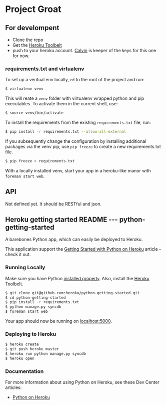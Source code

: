# Project Groat

## For develompent

* Clone the repo
* Get the [Heroku Toolbelt](https://toolbelt.heroku.com/)
* push to your heroku account. [Calvin](https://github.com/calvingiles) is keeper of the keys for this one for now.

### requirements.txt and virtualenv

To set up a veritual env locally, `cd` to the root of the project and run:

```bash
$ virtualenv venv
```

This will reate a `venv` folder with virtualenv wrapped python and pip executables. To activate them in the current shell, use:

```bash
$ source venv/bin/activate
```

To install the requirements from the existing `requirements.txt` file, run:

```bash
$ pip install -r requirements.txt --allow-all-external
```

If you subsequently change the configuration by installing additional packages via the venv pip, use `pip freeze` to create a new requirements.txt file.

```bash
$ pip freeze > requirements.txt
```

With a locally installed venv, start your app in a heroku-like manor with `foreman start web`.

## API

Not defined yet. It should be RESTful and json.


## Heroku getting started README --- python-getting-started

A barebones Python app, which can easily be deployed to Heroku.

This application support the [Getting Started with Python on Heroku](https://devcenter.heroku.com/articles/getting-started-with-python) article - check it out.

### Running Locally

Make sure you have Python [installed properly](http://install.python-guide.org).  Also, install the [Heroku Toolbelt](https://toolbelt.heroku.com/).

```sh
$ git clone git@github.com:heroku/python-getting-started.git
$ cd python-getting-started
$ pip install -r requirements.txt
$ python manage.py syncdb
$ foreman start web
```

Your app should now be running on [localhost:5000](http://localhost:5000/).

### Deploying to Heroku

```sh
$ heroku create
$ git push heroku master
$ heroku run python manage.py syncdb
$ heroku open
```

### Documentation

For more information about using Python on Heroku, see these Dev Center articles:

- [Python on Heroku](https://devcenter.heroku.com/categories/python)

